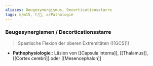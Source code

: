```yaml
---
aliases: Beugesynergismus, Decorticationsstarre
tags: m/m15, f/🧠, a/Pathologie
---
```

### Beugesynergismen / Decorticationsstarre
> Spastische Flexion der oberen Extremitäten ([[GCS]])
- **Pathophysiologie**:: Läsion von [[Capsula interna]], [[Thalamus]], [[Cortex cerebri]] oder [[Mesencephalon]]